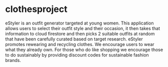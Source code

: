 # clothesproject

eStyler is an outfit generator targeted at young women. This application allows users to select their outfit style and their occasion, it then takes that information to cloud firestore and then picks 2 suitable outfits at random that have been carefully curated based on target research. 
eStyler promotes rewearing and recycling clothes. We encourage users to wear what they already own. For those who do like shopping we encourage those to do sustainably by providing discount codes for sustainable fashion brands. 
